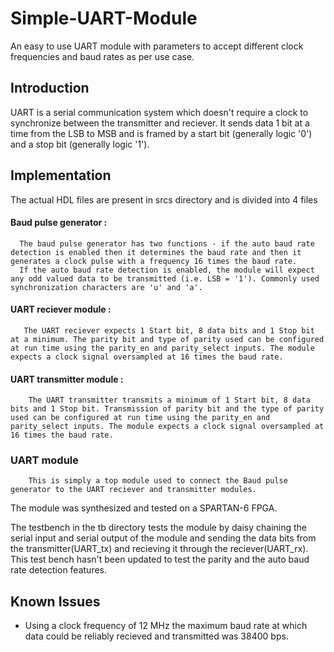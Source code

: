 # Simple-UART-Module
An easy to use UART module with parameters to accept different clock frequencies and baud rates as per use case.

## Introduction
  UART is a serial communication system which doesn't require a clock to synchronize between the transmitter and reciever. It sends data 1 bit at a time from the LSB to MSB and is framed by a start bit (generally logic '0') and a stop bit (generally logic '1').
  
## Implementation
  The actual HDL files are present in srcs directory and is divided into 4 files
  
  #### Baud pulse generator : 
      The baud pulse generator has two functions - if the auto baud rate detection is enabled then it determines the baud rate and then it generates a clock pulse with a frequency 16 times the baud rate. 
      If the auto baud rate detection is enabled, the module will expect any odd valued data to be transmitted (i.e. LSB = '1'). Commonly used synchronization characters are 'u' and 'a'.
      
  #### UART reciever module :
       The UART reciever expects 1 Start bit, 8 data bits and 1 Stop bit at a minimum. The parity bit and type of parity used can be configured at run time using the parity_en and parity_select inputs. The module expects a clock signal oversampled at 16 times the baud rate.

  #### UART transmitter module :
        The UART transmitter transmits a minimum of 1 Start bit, 8 data bits and 1 Stop bit. Transmission of parity bit and the type of parity used can be configured at run time using the parity_en and parity_select inputs. The module expects a clock signal oversampled at 16 times the baud rate.
        
  ### UART module
        This is simply a top module used to connect the Baud pulse generator to the UART reciever and transmitter modules.

The module was synthesized and tested on a SPARTAN-6 FPGA.

The testbench in the tb directory tests the module by daisy chaining the serial input and serial output of the module and sending the data bits from the transmitter(UART_tx) and recieving it through the reciever(UART_rx). This test bench hasn't been updated to test the parity and the auto baud rate detection features. 

## Known Issues

* Using a clock frequency of 12 MHz the maximum baud rate at which data could be reliably recieved and transmitted was 38400 bps.

